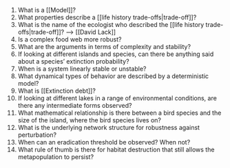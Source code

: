 1. What is a [[Model]]?
2. What properties describe a [[life history trade-offs|trade-off]]?
4. What is the name of the ecologist who described the [[life history trade-offs|trade-off]]? --> [[David Lack]]
5. Is a complex food web more robust?
6. What are the arguments in terms of complexity and stability?
7. If looking at different islands and species, can there be anything said about a species’ extinction probability?
8. When is a system linearly stable or unstable?
9. What dynamical types of behavior are described by a deterministic model?
10. What is [[Extinction debt]]?
11. If looking at different lakes in a range of environmental conditions, are there any intermediate forms observed?
12. What mathematical relationship is there between a bird species and the size of the island, where the bird species lives on?
13. What is the underlying network structure for robustness against perturbation?
14. When can an eradication threshold be observed? When not?
15. What rule of thumb is there for habitat destruction that still allows the metapopulation to persist?